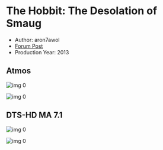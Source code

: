 # The Hobbit: The Desolation of Smaug

* Author: aron7awol
* [Forum Post](https://www.avsforum.com/threads/bass-eq-for-filtered-movies.2995212/post-56880342)
* Production Year: 2013

## Atmos

![img 0](https://i.imgur.com/GK6sbqH.jpg)

![img 0](https://i.imgur.com/3lIqKhg.png)

## DTS-HD MA 7.1

![img 0](https://fanart.tv/fanart/movies/57158/moviethumb/the-hobbit-the-desolation-of-smaug-52a33492a534f.jpg)

![img 0](https://i.imgur.com/ETBdQ7Z.png)


